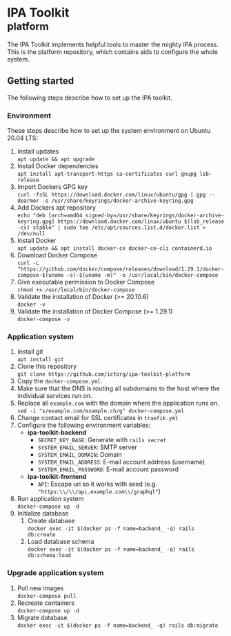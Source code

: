 # IPA Toolkit <br> <small>platform</small>

The IPA Toolkit implements helpful tools to master the mighty IPA process. This is the platform repository, which contains aids to configure the whole system.

## Getting started
The following steps describe how to set up the IPA toolkit.

### Environment
These steps describe how to set up the system environment on Ubuntu 20.04 LTS:

1. Install updates <br> `apt update && apt upgrade`
1. Install Docker dependencies <br> `apt install apt-transport-https ca-certificates curl gnupg lsb-release`
1. Import Dockers GPG key <br> `curl -fsSL https://download.docker.com/linux/ubuntu/gpg | gpg --dearmor -o /usr/share/keyrings/docker-archive-keyring.gpg`
1. Add Dockers apt repository <br> `echo "deb [arch=amd64 signed-by=/usr/share/keyrings/docker-archive-keyring.gpg] https://download.docker.com/linux/ubuntu $(lsb_release -cs) stable" | sudo tee /etc/apt/sources.list.d/docker.list > /dev/null`
1. Install Docker <br> `apt update && apt install docker-ce docker-ce-cli containerd.io`
1. Download Docker Compose <br> `curl -L "https://github.com/docker/compose/releases/download/1.29.1/docker-compose-$(uname -s)-$(uname -m)" -o /usr/local/bin/docker-compose`
1. Give executable permission to Docker Compose <br> `chmod +x /usr/local/bin/docker-compose`
1. Validate the installation of Docker (>= 20.10.6) <br> `docker -v`
1. Validate the installation of Docker Compose (>= 1.29.1) <br> `docker-compose -v`

### Application system
1. Install git <br> `apt install git`
1. Clone this repository <br> `git clone https://github.com/ictorg/ipa-toolkit-platform`
1. Copy the `docker-compose.yml`.
1. Make sure that the DNS is routing all subdomains to the host where the individual services run on.
1. Replace all `example.com` with the domain where the application runs on. <br> `sed -i "s/example.com/example.ch/g" docker-compose.yml`
1. Change contact email for SSL certificates in `traefik.yml`
1. Configure the following environment variables:
   - **ipa-toolkit-backend**
     - `SECRET_KEY_BASE`: Generate with `rails secret`
     - `SYSTEM_EMAIL_SERVER`: SMTP server
     - `SYSTEM_EMAIL_DOMAIN`: Domain
     - `SYSTEM_EMAIL_ADDRESS`: E-mail account address (username)
     - `SYSTEM_EMAIL_PASSWORD`: E-mail account password
   - **ipa-toolkit-frontend**
     - `API`: Escape uri so it works with seed (e.g. `"https:\\/\\/api.example.com\\/graphql"`)
1. Run application system <br> `docker-compose up -d`
1. Initialize database
   1. Create database <br> `docker exec -it $(docker ps -f name=backend_ -q) rails db:create`
   1. Load database schema <br> `docker exec -it $(docker ps -f name=backend_ -q) rails db:schema:load`

### Upgrade application system
1. Pull new images <br> `docker-compose pull`
1. Recreate containers <br> `docker-compose up -d`
1. Migrate database <br> `docker exec -it $(docker ps -f name=backend_ -q) rails db:migrate`